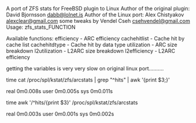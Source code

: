 A port of ZFS stats for FreeBSD plugin to Linux
Author of the original plugin: David Bjornsson <dabb@lolnet.is>
Author of the Linux port: Alex Chistyakov <alexclear@gmail.com>
some tweaks by Vendel Cseh <csehvendel@gmail.com>
Usage: zfs_stats_FUNCTION

Available functions:
      efficiency - ARC efficiency
      cachehitlist - Cache hit by cache list
      cachehitdtype - Cache hit by data type
      utilization - ARC size breakdown
      l2utilization - L2ARC size breakdown
      l2efficiency - L2ARC efficiency



getting the variables is very very slow on original linux port..........

 time cat /proc/spl/kstat/zfs/arcstats | grep "^hits" | awk '{print $3;}'

 real  0m0.008s
 user  0m0.005s
 sys   0m0.011s


 time awk '/^hits/{print $3}' /proc/spl/kstat/zfs/arcstats

 real  0m0.003s
 user  0m0.001s
 sys   0m0.002s

